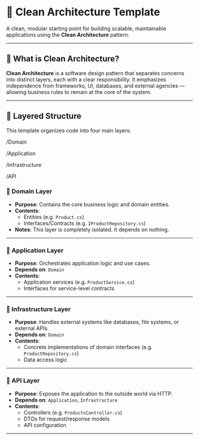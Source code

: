 # 🧱 Clean Architecture Template

A clean, modular starting point for building scalable, maintainable applications using the **Clean Architecture** pattern.

---

## 🧠 What is Clean Architecture?

**Clean Architecture** is a software design pattern that separates concerns into distinct layers, each with a clear responsibility. It emphasizes independence from frameworks, UI, databases, and external agencies — allowing business rules to remain at the core of the system.

---

## 🧩 Layered Structure

This template organizes code into four main layers:

/Domain

/Application

/Infrastructure

/API

### 🔹 Domain Layer

- **Purpose**: Contains the core business logic and domain entities.
- **Contents**: 
  - Entities (e.g. `Product.cs`)
  - Interfaces/Contracts (e.g. `IProductRepository.cs`)
- **Notes**: This layer is completely isolated. It depends on nothing.

---

### 🔹 Application Layer

- **Purpose**: Orchestrates application logic and use cases.
- **Depends on**: `Domain`
- **Contents**: 
  - Application services (e.g. `ProductService.cs`)
  - Interfaces for service-level contracts

---

### 🔹 Infrastructure Layer

- **Purpose**: Handles external systems like databases, file systems, or external APIs.
- **Depends on**: `Domain`
- **Contents**:
  - Concrete implementations of domain interfaces (e.g. `ProductRepository.cs`)
  - Data access logic

---

### 🔹 API Layer

- **Purpose**: Exposes the application to the outside world via HTTP.
- **Depends on**: `Application`, `Infrastructure`
- **Contents**:
  - Controllers (e.g. `ProductsController.cs`)
  - DTOs for request/response models
  - API configuration

---
